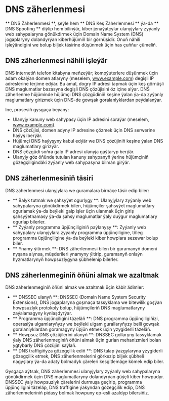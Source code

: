 # DNS zäherlenmesi

** DNS Zäherlenmesi **, şeýle hem ** DNS Keş Zäherlenmesi ** ýa-da ** DNS Spoofing ** diýlip hem bilinýär, kiber jenaýatçylar ulanyjylary zyýanly web sahypalaryna gönükdirmek üçin Domain Name System (DNS) jogaplaryny dolandyrýan kiberhüjümiň bir görnüşidir. Onuň nähili işleýändigini we bolup biljek täsirine düşünmek üçin has çuňňur çümeliň.

## DNS zäherlenmesi nähili işleýär

DNS internetiň telefon kitabyna meňzeýär; kompýuterlere düşünmek üçin adam okalýan domen atlaryny (meselem, www.example.com) degişli IP adreslerine terjime edýär. Bu amal, dogry IP adresi tapmak üçin keş görnüşli DNS maglumatlar bazasyna degişli DNS çözüjisini öz içine alýar. DNS zäherlenme hüjüminde hüjümçi DNS çözgüdiniň keşine ýalan ýa-da zyýanly maglumatlary girizmek üçin DNS-de gowşak goralanlyklardan peýdalanýar.

Ine, prosesiň gysgaça beýany:

- Ulanyjy kanuny web sahypasy üçin IP adresini soraýar (meselem, www.example.com).
- DNS çözüjisi, domen adyny IP adresine çözmek üçin DNS serwerine haýyş iberýär.
- Hüjümçi DNS haýyşyny kabul edýär we DNS çözüjiniň keşine ýalan DNS maglumatlary girizýär.
- DNS çözgüdi soňra galp IP adresi ulanyja gaýtaryp berýär.
- Ulanyjy göz öňünde tutulan kanuny sahypanyň ýerine hüjümçiniň gözegçiligindäki zyýanly web sahypasyna bilmän girýär.

## DNS zäherlenmesiniň täsiri

DNS zäherlenmesi ulanyjylara we guramalara birnäçe täsir edip biler:

- ** Balyk tutmak we şahsyýet ogurlygy **: Ulanyjylary zyýanly web sahypalaryna gönükdirmek bilen, hüjümçiler şahsyýet maglumatlary ogurlamak ýa-da beýleki galp işler üçin ulanmak üçin giriş şahsyýetnamasy ýa-da şahsy maglumatlar ýaly duýgur maglumatlary ogurlap bilerler.
- ** Zyýanly programma üpjünçiliginiň paýlanyşy **: Zyýanly web sahypalary ulanyjylara zyýanly programma üpjünçiligine, töleg programma üpjünçiligine ýa-da beýleki kiber howplara sezewar bolup biler.
- ** Ynamy ýitirmek **: DNS zäherlenmesi bilen bir guramanyň domeni nyşana alynsa, müşderileri ynamyny ýitirip, guramanyň onlaýn hyzmatlarynyň howpsuzlygyna şübhelenip bilerler.

## DNS zäherlenmeginiň öňüni almak we azaltmak

DNS zäherlenmeginiň öňüni almak we azaltmak üçin käbir ädimler:

- ** DNSSEC ulanyň **: DNSSEC (Domain Name System Security Extensions), DNS jogaplaryna goşmaça tassyklama we bitewilik goşýan howpsuzlyk protokoly bolup, hüjümçileriň DNS maglumatlaryny zaýalamagyny kynlaşdyrýar.
- ** Programma üpjünçiligini täzeläň **: DNS programma üpjünçiligiňizi, operasiýa ulgamlaryňyzy we beýleki ulgam gurallaryňyzy belli gowşak goralanlyklardan goramagyny üpjün etmek üçin yzygiderli täzeläň.
- ** Howpsuz DNS çözüjilerini ulanyň **: DNSSEC gollaryny tassyklamak ýaly DNS zäherlenmeginiň öňüni almak üçin gurlan mehanizmleri bolan ygtybarly DNS çözüjini saýlaň.
- ** DNS traffigiňyza gözegçilik ediň **: DNS talap ýazgylaryna yzygiderli gözegçilik etmek, DNS zäherlenmelerini görkezip biljek şübheli nagyşlary ýa-da adaty bolmadyk çäreleri kesgitlemäge kömek edip biler.

Gysgaça aýtsak, DNS zäherlenmesi ulanyjylary zyýanly web sahypalaryna gönükdirmek üçin DNS maglumatlaryny dolandyrýan güýçli kiber howpudyr. DNSSEC ýaly howpsuzlyk çärelerini durmuşa geçirip, programma üpjünçiligini täzeläp, DNS traffigine ýakyndan gözegçilik edip, DNS zäherlenmeleriniň pidasy bolmak howpuny ep-esli azaldyp bilersiňiz.
